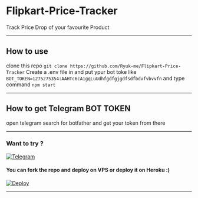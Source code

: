 # Flipkart-Price-Tracker

Track Price Drop of your favourite Product

---
## How to use
clone this repo `git clone https://github.com/Ryuk-me/Flipkart-Price-Tracker`
Create a .env file in and put ypur bot toke like `BOT_TOKEN=1275275354:AAHTc6cA1gqLuUdhfgdfgjgdfsdfbdvfvbvvfn` and type command `npm start`

---
## How to get Telegram BOT TOKEN

open telegram search for botfather and get your token from there

---

### Want to try ?
[![Telegram](https://upload.wikimedia.org/wikipedia/commons/thumb/8/82/Telegram_logo.svg/50px-Telegram_logo.svg.png)](t.me/price_drop_fk_bot)

#### You can fork the repo and deploy on VPS or deploy it on Heroku :)
[![Deploy](https://www.herokucdn.com/deploy/button.svg)](https://heroku.com/deploy)

---
